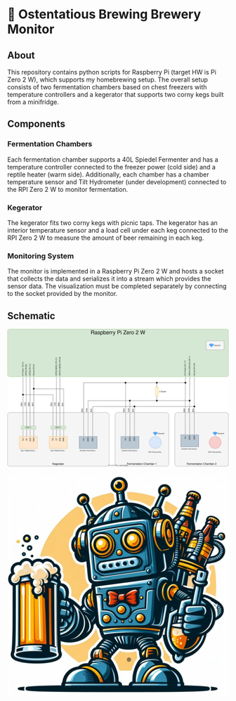 # :beer: Ostentatious Brewing Brewery Monitor
## About
This repository contains python scripts for Raspberry Pi (target HW is Pi Zero 2 W), which supports my homebrewing setup. The overall setup consists of two fermentation chambers based on chest freezers with temperature controllers and a kegerator that supports two corny kegs built from a minifridge.

## Components

### Fermentation Chambers
Each fermentation chamber supports a 40L Spiedel Fermenter and has a temperature controller connected to the freezer power (cold side) and a reptile heater (warm side). Additionally, each chamber has a chamber temperature sensor and Tilt Hydrometer (under development) connected to the RPI Zero 2 W to monitor fermentation.

### Kegerator
The kegerator fits two corny kegs with picnic taps. The kegerator has an interior temperature sensor and a load cell under each keg connected to the RPI Zero 2 W to measure the amount of beer remaining in each keg.

### Monitoring System
The monitor is implemented in a Raspberry Pi Zero 2 W and hosts a socket that collects the data and serializes it into a stream which provides the sensor data. The visualization must be completed separately by connecting to the socket provided by the monitor.

## Schematic
![Schematic](BreweryMonitor.drawio.svg)

![OB](OstentatiousBrewingRobot.jpeg)
